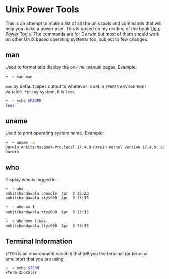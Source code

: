 # Unix Power Tools 
This is an attempt to make a list of all the unix tools and commands that will help you make a power user. 
This is based on my reading of the book [Unix Power Tools](https://www.goodreads.com/book/show/172314.UNIX_Power_Tools).
The commands are for Darwin but most of them should work on other UNIX based operating systems too, subject to few changes.

## man

Used to format and display the on-line manual pages. Example: 
```zsh
➜  ~ man man
```

`man` by default pipes output to whatever is set in `$PAGER` environment variable.
For my system, it is `less`.

```zsh
➜  ~ echo $PAGER
less
```

## uname

Used to print operating system name. Example:

```zsh
➜  ~ uname -a
Darwin Ankits-MacBook-Pro.local 17.4.0 Darwin Kernel Version 17.4.0: Sun Dec 17 09:19:54 PST 2017; root:xnu-4570.41.2~1/RELEASE_X86_64 x86_64
Darwin
```

## who

Display who is logged in.

```zsh
➜  ~ who
ankitchandawala console  Apr  2 15:23
ankitchandawala ttys000  Apr  3 13:15

➜  ~ who am I
ankitchandawala ttys000  Apr  3 13:15

➜  ~ who mom likes
ankitchandawala ttys000  Apr  3 13:15
```

## Terminal Information

`$TERM` is an environment variable that tell you the terminal (or terminal emulator) that you are using.

```zsh
➜  ~ echo $TERM
xterm-256color
```

